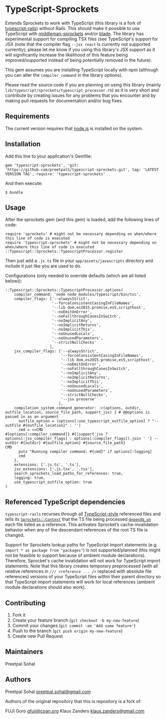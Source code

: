 # TypeScript-Sprockets

Extends Sprockets to work with TypeScript (this library is a fork of [typescript-rails](typescript-ruby/typeScript-rails)) without Rails. This should make it possible to use TypeScript with [middleman-sprockets](https://github.com/middleman/middleman-sprockets) and/or [blade](https://github.com/javan/blade). The library has experimental support for compiling TSX files (see TypeScript's support for JSX (note that the compiler flag `--jsx react` is currently not supported currently); please let me know if you using this library's JSX
support as it will significantly increase the likelihood of this feature being improved/supported instead of being potentially removed in the future).

This gem assumes you are installing TypeScript locally with npm (although you can alter the `compiler_command` in the library options).

Please read the source code if you are planning on using this library (mainly `lib/typescript/sprockets/typescript_processor.rb`) as
it is very short and contribute by creating issues for any problems that you encounter and by making pull requests for documentation
and/or bug fixes.

## Requirements

The current version requires that [node.js](http://nodejs.org/) is
installed on the system.

## Installation

Add this line to your application's Gemfile:

    gem 'typescript-sprockets', 'git: 'https://github.com/preetpalS/typescript-sprockets.git', tag: 'LATEST VERSION TAG', require: 'typescript-sprockets'

And then execute:

    $ bundle

## Usage

After the sprockets gem (and this gem) is loaded, add the following lines of code:

    require 'sprockets' # might not be necessary depending on when/where this line of code is executed
    require 'typescript-sprockets' # might not be necessary depending on when/where this line of code is executed
    ::Typescript::Sprockets::TypescriptProcessor.register

Then just add a `.js.ts` file in your `app/assets/javascripts` directory and include it just like you are used to do.

Configurations (only needed to override defaults (which are all listed below)):

```
::Typescript::Sprockets::TypescriptProcessor.options(
    compiler_command: 'node node_modules/typescript/bin/tsc',
    compiler_flags: ['--alwaysStrict',
                     '--forceConsistentCasingInFileNames',
                     '--lib dom,es2015.promise,es5,scripthost',
                     '--noEmitOnError',
                     '--noFallthroughCasesInSwitch',
                     '--noImplicitAny',
                     '--noImplicitReturns',
                     '--noImplicitThis',
                     '--noUnusedLocals',
                     '--noUnusedParameters',
                     '--strictNullChecks'
                    ],
    jsx_compiler_flags: ['--alwaysStrict',
                         '--forceConsistentCasingInFileNames',
                         '--lib dom,es2015.promise,es5,scripthost',
                         '--noEmitOnError',
                         '--noFallthroughCasesInSwitch',
                         '--noImplicitAny',
                         '--noImplicitReturns',
                         '--noImplicitThis',
                         '--noUnusedLocals',
                         '--noUnusedParameters',
                         '--strictNullChecks',
                         '--jsx preserve'
                        ],
    compilation_system_command_generator: ->(options, outdir, outfile_location, source_file_path, support_jsx) { # @@options is passed in as an argument
      outfile_option = (options[:use_typescript_outfile_option] ? "--outFile #{outfile_location}" : '')
      cmd = <<CMD
#{options[:compiler_command]} #{(support_jsx ? options[:jsx_compiler_flags] : options[:compiler_flags]).join ' '} --outDir #{outdir} #{outfile_option} #{source_file_path}
CMD
      puts "Running compiler command: #{cmd}" if options[:logging]
      cmd
    },
    extensions: ['.js.ts', '.ts'],
    jsx_extensions: ['.js.tsx', '.tsx'],
    search_sprockets_load_paths_for_references: true,
    logging: true,
    use_typescript_outfile_option: true
)
```

## Referenced TypeScript dependencies

`typescript-rails` recurses through all [TypeScript-style](https://github.com/teppeis/typescript-spec-md/blob/master/en/ch11.md#1111-source-files-dependencies) referenced files and tells its [`Sprockets::Context`](https://github.com/sstephenson/sprockets/blob/master/lib/sprockets/context.rb) that the TS file being processed [`depend`s`_on`](https://github.com/sstephenson/sprockets#the-depend_on-directive) each file listed as a reference. This activates Sprocket’s cache-invalidation behavior when any of the descendant references of the root TS file is changed.

Support for Sprockets lookup paths for TypeScript import statements (e.g. `import * as package from "packages"`) is not supported/planned (this might not be feasible to support because of ambient module declarations).
Therefore, Sprocket's cache invalidation will not work for TypeScript import statements. Note that this library creates temporary preprocessed (with all relative references in `/// <reference ... />` replaced with absolute file references) versions of your TypeScript
files within their parent directory so that TypeScript import statements will work for local references (ambient module declarations should also work).

## Contributing

1. Fork it
2. Create your feature branch (`git checkout -b my-new-feature`)
3. Commit your changes (`git commit -am 'Add some feature'`)
4. Push to the branch (`git push origin my-new-feature`)
5. Create new Pull Request

## Maintainers

Preetpal Sohal

## Authors

Preetpal Sohal <preetpal.sohal@gmail.com>

Authors of the original repository that this is repository is a fork of:

FUJI Goro <gfuji@cpan.org>
Klaus Zanders <klaus.zanders@gmail.com>
